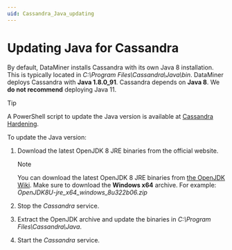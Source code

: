 ```yaml
---
uid: Cassandra_Java_updating
---
```


# Updating Java for Cassandra

By default, DataMiner installs Cassandra with its own Java 8 installation. This is typically located in *C:\Program Files\Cassandra\Java\bin*. DataMiner deploys Cassandra with **Java 1.8.0_91**. Cassandra depends on **Java 8**. We **do not recommend** deploying Java 11.

> [!TIP]
> A PowerShell script to update the Java version is available at [Cassandra Hardening](https://github.com/SkylineCommunications/cassandra-hardening).

To update the Java version:

1. Download the latest OpenJDK 8 JRE binaries from the official website.

   > [!NOTE]
   > You can download the latest OpenJDK 8 JRE binaries from [the OpenJDK Wiki](https://wiki.openjdk.java.net/display/jdk8u/Main). Make sure to download the **Windows x64** archive. For example: *OpenJDK8U-jre_x64_windows_8u322b06.zip*

1. Stop the *Cassandra* service.

1. Extract the OpenJDK archive and update the binaries in *C:\Program Files\Cassandra\Java*.

1. Start the *Cassandra* service.
